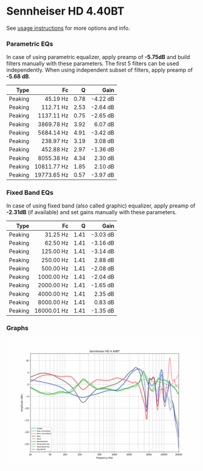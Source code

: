 # Sennheiser HD 4.40BT
See [usage instructions](https://github.com/jaakkopasanen/AutoEq#usage) for more options and info.

### Parametric EQs
In case of using parametric equalizer, apply preamp of **-5.75dB** and build filters manually
with these parameters. The first 5 filters can be used independently.
When using independent subset of filters, apply preamp of **-5.68 dB**.

| Type    | Fc          |    Q | Gain     |
|--------:|------------:|-----:|---------:|
| Peaking | 45.19 Hz    | 0.78 | -4.22 dB |
| Peaking | 112.71 Hz   | 2.53 | -2.64 dB |
| Peaking | 1137.11 Hz  | 0.75 | -2.65 dB |
| Peaking | 3869.78 Hz  | 3.92 | 6.07 dB  |
| Peaking | 5684.14 Hz  | 4.91 | -3.42 dB |
| Peaking | 238.97 Hz   | 3.19 | 3.08 dB  |
| Peaking | 452.88 Hz   | 2.97 | -1.36 dB |
| Peaking | 8055.38 Hz  | 4.34 | 2.30 dB  |
| Peaking | 10811.77 Hz | 1.85 | 2.10 dB  |
| Peaking | 19773.65 Hz | 0.57 | -3.97 dB |

### Fixed Band EQs
In case of using fixed band (also called graphic) equalizer, apply preamp of **-2.31dB**
(if available) and set gains manually with these parameters.

| Type    | Fc          |    Q | Gain     |
|--------:|------------:|-----:|---------:|
| Peaking | 31.25 Hz    | 1.41 | -3.03 dB |
| Peaking | 62.50 Hz    | 1.41 | -3.16 dB |
| Peaking | 125.00 Hz   | 1.41 | -3.14 dB |
| Peaking | 250.00 Hz   | 1.41 | 2.88 dB  |
| Peaking | 500.00 Hz   | 1.41 | -2.08 dB |
| Peaking | 1000.00 Hz  | 1.41 | -2.04 dB |
| Peaking | 2000.00 Hz  | 1.41 | -1.65 dB |
| Peaking | 4000.00 Hz  | 1.41 | 2.35 dB  |
| Peaking | 8000.00 Hz  | 1.41 | 0.83 dB  |
| Peaking | 16000.01 Hz | 1.41 | -1.35 dB |

### Graphs
![](./Sennheiser%20HD%204.40BT.png)